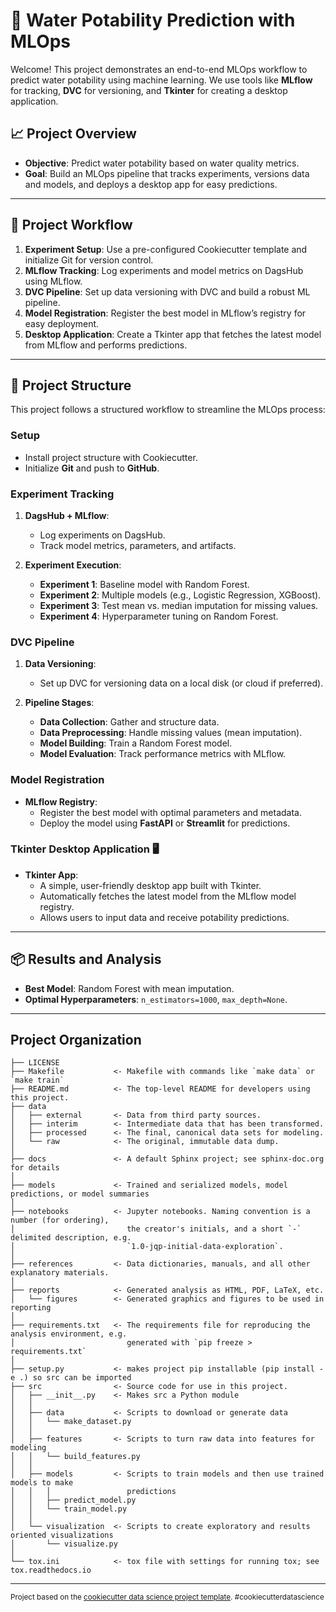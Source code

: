 
# 🌊 Water Potability Prediction with MLOps

Welcome! This project demonstrates an end-to-end MLOps workflow to predict water potability using machine learning. We use tools like **MLflow** for tracking, **DVC** for versioning, and **Tkinter** for creating a desktop application.

## 📈 Project Overview
- **Objective**: Predict water potability based on water quality metrics.
- **Goal**: Build an MLOps pipeline that tracks experiments, versions data and models, and deploys a desktop app for easy predictions.

---

## 🔄 Project Workflow

1. **Experiment Setup**: Use a pre-configured Cookiecutter template and initialize Git for version control.
2. **MLflow Tracking**: Log experiments and model metrics on DagsHub using MLflow.
3. **DVC Pipeline**: Set up data versioning with DVC and build a robust ML pipeline.
4. **Model Registration**: Register the best model in MLflow’s registry for easy deployment.
5. **Desktop Application**: Create a Tkinter app that fetches the latest model from MLflow and performs predictions.

---

## 📂 Project Structure
This project follows a structured workflow to streamline the MLOps process:

### Setup
- Install project structure with Cookiecutter.
- Initialize **Git** and push to **GitHub**.

### Experiment Tracking
1. **DagsHub + MLflow**:
   - Log experiments on DagsHub.
   - Track model metrics, parameters, and artifacts.
   
2. **Experiment Execution**:
   - **Experiment 1**: Baseline model with Random Forest.
   - **Experiment 2**: Multiple models (e.g., Logistic Regression, XGBoost).
   - **Experiment 3**: Test mean vs. median imputation for missing values.
   - **Experiment 4**: Hyperparameter tuning on Random Forest.

### DVC Pipeline
1. **Data Versioning**:
   - Set up DVC for versioning data on a local disk (or cloud if preferred).
   
2. **Pipeline Stages**:
   - **Data Collection**: Gather and structure data.
   - **Data Preprocessing**: Handle missing values (mean imputation).
   - **Model Building**: Train a Random Forest model.
   - **Model Evaluation**: Track performance metrics with MLflow.

### Model Registration
- **MLflow Registry**:
  - Register the best model with optimal parameters and metadata.
  - Deploy the model using **FastAPI** or **Streamlit** for predictions.

### Tkinter Desktop Application 🖥️
- **Tkinter App**:
   - A simple, user-friendly desktop app built with Tkinter.
   - Automatically fetches the latest model from the MLflow model registry.
   - Allows users to input data and receive potability predictions.

---

## 📦 Results and Analysis
- **Best Model**: Random Forest with mean imputation.
- **Optimal Hyperparameters**: `n_estimators=1000`, `max_depth=None`.

---


Project Organization
------------

    ├── LICENSE
    ├── Makefile           <- Makefile with commands like `make data` or `make train`
    ├── README.md          <- The top-level README for developers using this project.
    ├── data
    │   ├── external       <- Data from third party sources.
    │   ├── interim        <- Intermediate data that has been transformed.
    │   ├── processed      <- The final, canonical data sets for modeling.
    │   └── raw            <- The original, immutable data dump.
    │
    ├── docs               <- A default Sphinx project; see sphinx-doc.org for details
    │
    ├── models             <- Trained and serialized models, model predictions, or model summaries
    │
    ├── notebooks          <- Jupyter notebooks. Naming convention is a number (for ordering),
    │                         the creator's initials, and a short `-` delimited description, e.g.
    │                         `1.0-jqp-initial-data-exploration`.
    │
    ├── references         <- Data dictionaries, manuals, and all other explanatory materials.
    │
    ├── reports            <- Generated analysis as HTML, PDF, LaTeX, etc.
    │   └── figures        <- Generated graphics and figures to be used in reporting
    │
    ├── requirements.txt   <- The requirements file for reproducing the analysis environment, e.g.
    │                         generated with `pip freeze > requirements.txt`
    │
    ├── setup.py           <- makes project pip installable (pip install -e .) so src can be imported
    ├── src                <- Source code for use in this project.
    │   ├── __init__.py    <- Makes src a Python module
    │   │
    │   ├── data           <- Scripts to download or generate data
    │   │   └── make_dataset.py
    │   │
    │   ├── features       <- Scripts to turn raw data into features for modeling
    │   │   └── build_features.py
    │   │
    │   ├── models         <- Scripts to train models and then use trained models to make
    │   │   │                 predictions
    │   │   ├── predict_model.py
    │   │   └── train_model.py
    │   │
    │   └── visualization  <- Scripts to create exploratory and results oriented visualizations
    │       └── visualize.py
    │
    └── tox.ini            <- tox file with settings for running tox; see tox.readthedocs.io


--------

<p><small>Project based on the <a target="_blank" href="https://drivendata.github.io/cookiecutter-data-science/">cookiecutter data science project template</a>. #cookiecutterdatascience</small></p>
